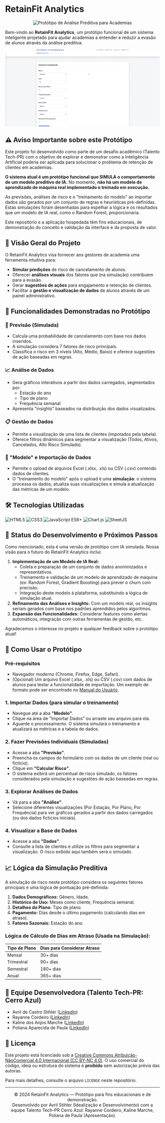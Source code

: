 # RetainFit Analytics
<p align="center">
  <img src="https://img.shields.io/badge/Protótipo:_Análise_Preditiva_para_Academias-007BFF?style=for-the-badge&logo=brain&logoColor=white" alt="Protótipo de Análise Preditiva para Academias" />
</p>

Bem-vindo ao **RetainFit Analytics**, um protótipo funcional de um sistema inteligente projetado para ajudar academias a entender e reduzir a evasão de alunos através da análise preditiva.

![RetainFit - Demonstração](./show.gif)

## ⚠️ Aviso Importante sobre este Protótipo

Este projeto foi desenvolvido como parte de um desafio acadêmico (Talento Tech-PR) com o objetivo de explorar e demonstrar como a Inteligência Artificial poderia ser aplicada para solucionar o problema de retenção de clientes em academias.

**O sistema atual é um protótipo funcional que SIMULA o comportamento de um modelo preditivo de IA.** No momento, **não há um modelo de aprendizado de máquina real implementado e treinado em execução.**

As previsões, análises de risco e o "treinamento do modelo" ao importar dados são gerados por um conjunto de regras e heurísticas pré-definidas. Estas simulações foram desenhadas para espelhar a lógica e os resultados que um modelo de IA real, como o Random Forest, proporcionaria.

Este repositório e a aplicação hospedada têm fins educacionais, de demonstração do conceito e validação da interface e da proposta de valor.

## 🎯 Visão Geral do Projeto

O RetainFit Analytics visa fornecer aos gestores de academia uma ferramenta intuitiva para:

-   **Simular predições** de risco de cancelamento de alunos.
-   Oferecer **análises visuais** dos fatores que (na simulação) contribuem para a evasão.
-   Gerar **sugestões de ações** para engajamento e retenção de clientes.
-   Facilitar a **gestão e visualização de dados** de alunos através de um painel administrativo.

## 📌 Funcionalidades Demonstradas no Protótipo

### 🔮 Previsão (Simulada)
-   Calcula uma probabilidade de cancelamento com base nos dados inseridos.
-   A simulação considera 7 fatores de risco principais.
-   Classifica o risco em 3 níveis (Alto, Médio, Baixo) e oferece sugestões de ação baseadas em regras.

### 📈 Análise de Dados
-   Gera gráficos interativos a partir dos dados carregados, segmentados por:
    -   Estação do ano
    -   Tipo de plano
    -   Frequência semanal
-   Apresenta "insights" baseados na distribuição dos dados visualizados.

### 📋 Gestão de Dados
-   Permite a visualização de uma lista de clientes (impotados pela tabela).
-   Oferece filtros dinâmicos para segmentar a visualização (Todos, Ativos, Cancelados, Alto Risco Simulado).

### 🤖 "Modelo" e Importação de Dados
-   Permite o upload de arquivos Excel (.xlsx, .xls) ou CSV (.csv) contendo dados de clientes.
-   O "treinamento do modelo" após o upload é uma **simulação**: o sistema processa os dados, atualiza suas visualizações e simula a atualização das métricas de um modelo.

## 🛠️ Tecnologias Utilizadas
<p align="left">
  <img src="https://img.shields.io/badge/HTML5-E34F26?style=for-the-badge&logo=html5&logoColor=white" alt="HTML5"/>
  <img src="https://img.shields.io/badge/CSS3-1572B6?style=for-the-badge&logo=css3&logoColor=white" alt="CSS3"/>
  <img src="https://img.shields.io/badge/JavaScript-ES6+-F7DF1E?style=for-the-badge&logo=javascript&logoColor=black" alt="JavaScript ES6+"/>
  <img src="https://img.shields.io/badge/Chart.js-FF6384?style=for-the-badge&logo=chartdotjs&logoColor=white" alt="Chart.js"/>
  <img src="https://img.shields.io/badge/SheetJS_(xlsx)-217346?style=for-the-badge&logo=microsoft-excel&logoColor=white" alt="SheetJS"/>
</p>

## 🚀 Status do Desenvolvimento e Próximos Passos

Como mencionado, esta é uma versão de protótipo com IA simulada. Nossa visão para o futuro do RetainFit Analytics inclui:

1.  **Implementação de um Modelo de IA Real:**
    *   Coleta e preparação de um conjunto de dados anonimizados e representativos.
    *   Treinamento e validação de um modelo de aprendizado de máquina (ex: Random Forest, Gradient Boosting) para prever o churn com precisão.
    *   Integração deste modelo à plataforma, substituindo a lógica de simulação atual.
2.  **Refinamento das Análises e Insights:** Com um modelo real, os insights seriam gerados com base nos padrões aprendidos pelos algoritmos.
3.  **Expansão das Funcionalidades:** Considerar features como alertas automáticos, integração com outras ferramentas de gestão, etc.

Agradecemos o interesse no projeto e qualquer feedback sobre o protótipo atual!

## 🧭 Como Usar o Protótipo

### Pré-requisitos
-   Navegador moderno (Chrome, Firefox, Edge, Safari).
-   (Opcional) Um arquivo Excel (.xlsx, .xls) ou CSV (.csv) com dados de alunos para testar a funcionalidade de importação. Um exemplo de formato pode ser encontrado no [Manual do Usuário](LINK_PARA_O_MANUAL_SE_TIVER).

### 1. Importar Dados (para simular o treinamento)
-   Navegue até a aba **"Modelo"**.
-   Clique na área de "Importar Dados" ou arraste seu arquivo para ela.
-   Aguarde o processamento. O sistema simulará o treinamento e atualizará as métricas e a tabela de dados.

### 2. Fazer Previsões Individuais (Simuladas)
-   Acesse a aba **"Previsão"**.
-   Preencha os campos do formulário com os dados de um cliente (real ou fictício).
-   Clique em **"Calcular Risco"**.
-   O sistema exibirá um percentual de risco simulado, os fatores considerados pela simulação e sugestões de ação baseadas em regras.

### 3. Explorar Análises de Dados
-   Vá para a aba **"Análise"**.
-   Selecione diferentes visualizações (Por Estação, Por Plano, Por Frequência) para ver gráficos gerados a partir dos dados carregados (ou dos dados fictícios iniciais).

### 4. Visualizar a Base de Dados
-   Acesse a aba **"Dados"**.
-   Consulte a lista de clientes e utilize os filtros para segmentar a visualização. O risco exibido aqui também será o simulado.

## 📈 Lógica da Simulação Preditiva

A simulação de risco neste protótipo considera os seguintes fatores principais e uma lógica de pontuação pré-definida:

1.  **Dados Demográficos:** Gênero, Idade.
2.  **Histórico de Uso:** Meses como cliente, Frequência semanal.
3.  **Detalhes do Plano:** Tipo de plano.
4.  **Pagamento:** Dias desde o último pagamento (calculando dias em atraso).
5.  **Fatores Sazonais:** Estação do ano.

### Lógica de Cálculo de Dias em Atraso (Usada na Simulação):

| Tipo de Plano | Dias para Considerar Atraso |
|---------------|-----------------------------|
| Mensal        | 30+ dias                    |
| Trimestral    | 90+ dias                    |
| Semestral     | 180+ dias                   |
| Anual         | 365+ dias                   |

## 🤝 Equipe Desenvolvedora (Talento Tech-PR: Cerro Azul)

*   Avril de Castro Stihler ([LinkedIn](URL_DO_LINKEDIN_AVRIL))
*   Rayanne Cordeiro ([LinkedIn](URL_DO_LINKEDIN_RAYANNE))
*   Kaline dos Anjos Marche ([LinkedIn](URL_DO_LINKEDIN_KALINE))
*   Poliana Aparecida de Paula ([LinkedIn](URL_DO_LINKEDIN_POLIANA))

## 📝 Licença

Este projeto está licenciado sob a [Creative Commons Atribuição-NãoComercial 4.0 Internacional (CC BY-NC 4.0)](https://creativecommons.org/licenses/by-nc/4.0/).
O uso comercial do código, ideia ou estrutura do sistema é **proibido** sem autorização prévia das autoras.

Para mais detalhes, consulte o arquivo `LICENSE` neste repositório.

---

<div align="center">

© 2024 RetainFit Analytics — Protótipo para fins educacionais e de demonstração.  
Desenvolvido por Avril Stihler (Idealização e Desenvolvimento) com a equipe Talento Tech-PR Cerro Azul: Rayanne Cordeiro, Kaline Marche, Poliana de Paula (Apresentação).

</div>
